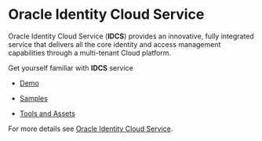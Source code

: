 # Oracle Identity Cloud Service

Oracle Identity Cloud Service (**IDCS**) provides an innovative, fully integrated service that delivers all the core identity and access management capabilities through a multi-tenant Cloud platform.

Get yourself familiar with **IDCS** service

* <a href="/Oracle-Identity-Cloud-Service/demo" target="_blank">Demo</a>

* <a href="/Oracle-Identity-Cloud-Service/Samples" target="_blank">Samples</a>

* <a href="/Oracle-Identity-Cloud-Service/ToolsAndAssets" target="_blank">Tools and Assets</a>


For more details see [Oracle Identity Cloud Service](https://cloud.oracle.com/en_US/identity).
